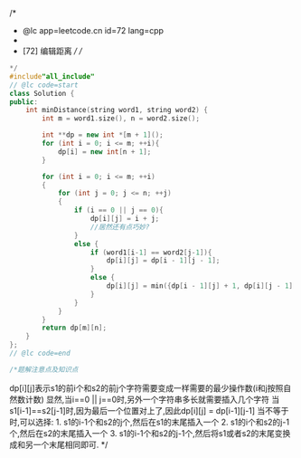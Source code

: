 /*
 * @lc app=leetcode.cn id=72 lang=cpp
 *
 * [72] 编辑距离
 */
/*
```C++
*/
#include"all_include"
// @lc code=start
class Solution {
public:
    int minDistance(string word1, string word2) {
        int m = word1.size(), n = word2.size();

        int **dp = new int *[m + 1]();
        for (int i = 0; i <= m; ++i){
            dp[i] = new int[n + 1];
        }

        for (int i = 0; i <= m; ++i)
        {
            for (int j = 0; j <= n; ++j)
            {
                if (i == 0 || j == 0){
                    dp[i][j] = i + j;
                    //居然还有点巧妙?
                }
                else {
                    if (word1[i-1] == word2[j-1]){
                        dp[i][j] = dp[i - 1][j - 1];
                    }
                    else {
                        dp[i][j] = min({dp[i - 1][j] + 1, dp[i][j - 1] + 1, dp[i-1][j-1] + 1});
                    }
                }
            }
        }
        return dp[m][n];
    }
};
// @lc code=end

/*题解注意点及知识点
```
dp[i][j]表示s1的前i个和s2的前j个字符需要变成一样需要的最少操作数(i和j按照自然数计数)
显然,当i==0 || j==0时,另外一个字符串多长就需要插入几个字符
当s1[i-1]==s2[j-1]时,因为最后一个位置对上了,因此dp[i][j] = dp[i-1][j-1]
当不等于时,可以选择:
    1. s1的i-1个和s2的j个,然后在s1的末尾插入一个
    2. s1的i个和s2的j-1个,然后在s2的末尾插入一个
    3. s1的i-1个和s2的j-1个,然后将s1或者s2的末尾变换成和另一个末尾相同即可.
*/